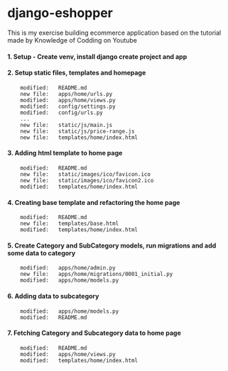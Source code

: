 # django-eshopper
This is my exercise building ecommerce application based on the tutorial made by Knowledge of Codding on Youtube

#### 1. Setup - Create venv, install django create project and app

#### 2. Setup static files, templates and homepage

        modified:   README.md
        new file:   apps/home/urls.py
        modified:   apps/home/views.py
        modified:   config/settings.py
        modified:   config/urls.py
        ...
        new file:   static/js/main.js
        new file:   static/js/price-range.js
        new file:   templates/home/index.html

#### 3. Adding html template to home page

        modified:   README.md
        new file:   static/images/ico/favicon.ico
        new file:   static/images/ico/favicon2.ico
        modified:   templates/home/index.html

#### 4. Creating base template and refactoring the home page 

        modified:   README.md
        new file:   templates/base.html
        modified:   templates/home/index.html

#### 5. Create Category and SubCategory models, run migrations and add some data to category

        modified:   apps/home/admin.py
        new file:   apps/home/migrations/0001_initial.py
        modified:   apps/home/models.py


#### 6. Adding data to subcategory        

        modified:   apps/home/models.py
        modified:   README.md

#### 7. Fetching Category and Subcategory data to home page

        modified:   README.md
        modified:   apps/home/views.py
        modified:   templates/home/index.html







